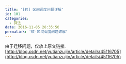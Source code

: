 ```yaml
---
title: '[转] 区间调度问题详解'
id: 101
categories:
  - 算法
date: 2016-11-05 20:35:50
permalink: '转-区间调度问题详解'
---
```

由于迁移问题，仅放上原文链接.[http://blog.csdn.net/yutianzuijin/article/details/45116705](http://blog.csdn.net/yutianzuijin/article/details/45116705)</div>

